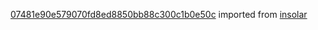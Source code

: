 [07481e90e579070fd8ed8850bb88c300c1b0e50c](https://github.com/insolar/insolar/commit/07481e90e579070fd8ed8850bb88c300c1b0e50c) imported from [insolar](https://github.com/insolar/insolar)
